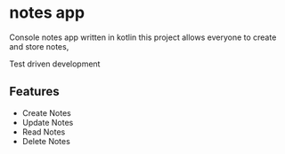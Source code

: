 # notes app
Console notes app written in kotlin
this project allows everyone to create and store notes,

Test driven development
## Features
- Create Notes
- Update Notes
- Read Notes
- Delete Notes

